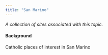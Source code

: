 ```yaml
---
title: "San Marino"
---
```



*A collection of sites associated with this topic.*

#### Background

Catholic places of interest in San Marino


